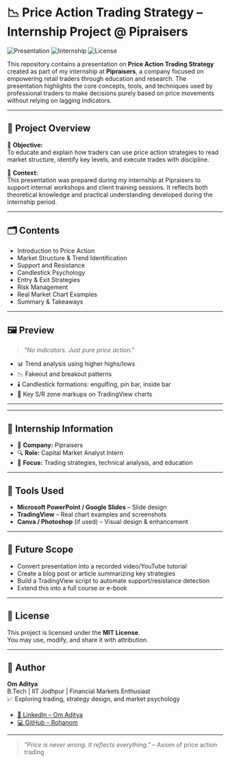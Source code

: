 # 📉 Price Action Trading Strategy – Internship Project @ Pipraisers

![Presentation](https://img.shields.io/badge/Format-PPT-blue)
![Internship](https://img.shields.io/badge/Internship-Pipraisers-orange)
![License](https://img.shields.io/badge/License-MIT-green)

This repository contains a presentation on **Price Action Trading Strategy** created as part of my internship at **Pipraisers**, a company focused on empowering retail traders through education and research. The presentation highlights the core concepts, tools, and techniques used by professional traders to make decisions purely based on price movements without relying on lagging indicators.

---

## 🧠 Project Overview

📌 **Objective:**  
To educate and explain how traders can use price action strategies to read market structure, identify key levels, and execute trades with discipline.

📌 **Context:**  
This presentation was prepared during my internship at Pipraisers to support internal workshops and client training sessions. It reflects both theoretical knowledge and practical understanding developed during the internship period.

---

## 🗂️ Contents

- Introduction to Price Action  
- Market Structure & Trend Identification  
- Support and Resistance  
- Candlestick Psychology  
- Entry & Exit Strategies  
- Risk Management  
- Real Market Chart Examples  
- Summary & Takeaways

---

## 🖼️ Preview

> _"No indicators. Just pure price action."_  

- 📊 Trend analysis using higher highs/lows  
- 📉 Fakeout and breakout patterns  
- 🕯️ Candlestick formations: engulfing, pin bar, inside bar  
- 📍 Key S/R zone markups on TradingView charts

---


---

## 💼 Internship Information

- 🏢 **Company:** Pipraisers  
- 🔍 **Role:** Capital Market Analyst Intern  
- 🎯 **Focus:** Trading strategies, technical analysis, and education

---

## 🧰 Tools Used

- **Microsoft PowerPoint / Google Slides** – Slide design  
- **TradingView** – Real chart examples and screenshots  
- **Canva / Photoshop** (if used) – Visual design & enhancement

---

## 🔮 Future Scope

- Convert presentation into a recorded video/YouTube tutorial  
- Create a blog post or article summarizing key strategies  
- Build a TradingView script to automate support/resistance detection  
- Extend this into a full course or e-book

---

## 📜 License

This project is licensed under the **MIT License**.  
You may use, modify, and share it with attribution.

---

## 👤 Author

**Om Aditya**  
B.Tech | IIT Jodhpur | Financial Markets Enthusiast  
📈 Exploring trading, strategy design, and market psychology  
- [🔗 LinkedIn – Om Aditya](https://www.linkedin.com/in/omaditya8/)
- [💻 GitHub – Rohanom](https://github.com/Rohanom)

---

> _"Price is never wrong. It reflects everything."_ – Axiom of price action trading  


